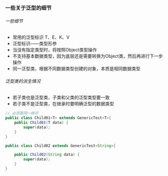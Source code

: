 ### 一些关于泛型的细节

###### 一些细节
- 常用的泛型标识 T、E、K、V
- 泛型标识——类型形参
- 当没有指定类型时，将按照Object类型操作
- 不支持基本数据类型，因为底层还是需要转换为Object类，然后再进行下一步操作
- 同一泛型类，根据不同数据类型创建的对象，本质是相同数据类型

###### 泛型类的派生情况

- 若子类也是泛型类，子类和父类的泛型类型要一致
- 若子类不是泛型类，在继承时要明确泛型的数据类型
```java
// 必须是同一标识
public class Child01<T> extends GenericTest<T>{
    public Child01(T data) {
        super(data);
    }
}

public class Child02 extends GenericTest<String>{

    public Child02(String data) {
        super(data);
    }
}

```